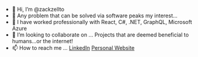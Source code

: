 - 👋 Hi, I’m @zackzellto
- 👀 Any problem that can be solved via software peaks my interest...
- 🌱 I have worked professionally with React, C#, .NET, GraphQL, Microsoft Azure
- 💞️ I’m looking to collaborate on ... Projects that are deemed beneficial to humans...or the internet!
- 📫 How to reach me ... [LinkedIn](https://www.linkedin.com/in/zackzellto/) [Personal Website](https://zackzellto.netlify.app)

<!---
zackzellto/zackzellto is a ✨ special ✨ repository because its `README.md` (this file) appears on your GitHub profile.
You can click the Preview link to take a look at your changes.
--->
